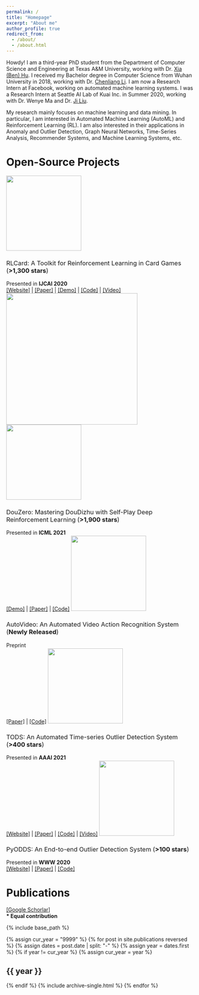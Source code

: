 ```yaml
---
permalink: /
title: "Homepage"
excerpt: "About me"
author_profile: true
redirect_from: 
  - /about/
  - /about.html
---
```


Howdy! I am a third-year PhD student from the Department of Computer Science and Engineering at Texas A&M University, working with Dr. [Xia (Ben) Hu](http://faculty.cs.tamu.edu/xiahu/). I received my Bachelor degree in Computer Science from Wuhan University in 2018, working with Dr. [Chenliang Li](http://www.lichenliang.net/). I am now a Research Intern at Facebook, working on automated machine learning systems. I was a Research Intern at Seattle AI Lab of Kuai Inc. in Summer 2020, working with Dr. Wenye Ma and Dr. [Ji Liu](http://jiliu-ml.org/).

My research mainly focuses on machine learning and data mining. In particular, I am interested in Automated Machine Learning (AutoML) and Reinforcement Learning (RL). I am also interested in their applications in Anomaly and Outlier Detection, Graph Neural Networks, Time-Series Analysis, Recommender Systems, and Machine Learning Systems, etc.

<h1> Open-Source Projects </h1>
<img src="https://daochenzha.github.io/files/rlcard/logo.jpg" width="200">
<h3 class="archive__item-title" itemprop="headline" style="font-weight:normal;"> RLCard: A Toolkit for Reinforcement Learning in Card Games (<b>>1,300 stars</b>) </h3>
Presented in <b> IJCAI 2020 </b>
<br>
<a href="http://rlcard.org/">[Website]</a>
|
<a href="https://daochenzha.github.io/files/rlcard-a-platform.pdf">[Paper]</a>
|
<a href="https://douzero.org/">[Demo]</a>
|
<a href="https://github.com/datamllab/rlcard">[Code]</a>
|
<a href="https://www.youtube.com/watch?v=krK2jmSdKZc">[Video]</a>
<br>
<img src="https://daochenzha.github.io/files/douzero-gif.gif" width="350">


<img src="https://daochenzha.github.io/files/douzero_logo.jpg" width="200">
<h3 class="archive__item-title" itemprop="headline" style="font-weight:normal;"> DouZero: Mastering DouDizhu with Self-Play Deep Reinforcement Learning (<b>>1,900 stars</b>) </h3>
Presented in <b>ICML 2021</b>
<br>
<a href="https://douzero.org/">[Demo]</a>
|
<a href="https://arxiv.org/abs/2106.06135">[Paper]</a>
|
<a href="https://github.com/kwai/DouZero">[Code]</a>

<img src="https://raw.githubusercontent.com/datamllab/autovideo/main/docs/autovideo_logo.png" width="200">
<h3 class="archive__item-title" itemprop="headline" style="font-weight:normal;"> AutoVideo: An Automated Video Action Recognition System (<b>Newly Released</b>) </h3>
Preprint
<br>
<a href="https://arxiv.org/abs/2108.04212">[Paper]</a>
|
<a href="https://github.com/datamllab/autovideo">[Code]</a>

<img src="https://raw.githubusercontent.com/datamllab/tods/master/docs/img/tods_logo.png" width="200">
<h3 class="archive__item-title" itemprop="headline" style="font-weight:normal;"> TODS: An Automated Time-series Outlier Detection System (<b>>400 stars</b>) </h3>
Presented in <b>AAAI 2021</b>
<br>
<a href="https://tods-doc.github.io/">[Website]</a>
|
<a href="https://arxiv.org/pdf/2009.09822.pdf">[Paper]</a>
|
<a href="https://github.com/datamllab/tods">[Code]</a>
|
<a href="https://www.youtube.com/watch?v=H0bBXuDUe7s">[Video]</a>

<img src="https://daochenzha.github.io/files/pyodds_logo.jpg" width="200">
<h3 class="archive__item-title" itemprop="headline" style="font-weight:normal;"> PyODDS: An End-to-end Outlier Detection System (<b>>100 stars</b>) </h3>
Presented in <b> WWW 2020 </b>
<br>
<a href="http://pyodds.com/">[Website]</a>
|
<a href="http://dczha.com/files/pyodds-an-end.pdf">[Paper]</a>
|
<a href="https://github.com/datamllab/pyodds">[Code]</a>


<h1> Publications </h1>

<a href="https://scholar.google.com/citations?user=RXp2tEwAAAAJ&hl=en"> [Google Schorlar] </a>
<br>
<b> * Equal contribution </b>

{% include base_path %}

{% assign cur_year = "9999" %}
{% for post in site.publications reversed %}
  {% assign dates = post.date | split: "-" %}
  {% assign year = dates.first %}
  {% if year != cur_year %}
    {% assign cur_year = year %}
<h2> {{ year }} </h2>
  {% endif %}
  {% include archive-single.html %}
{% endfor %}

